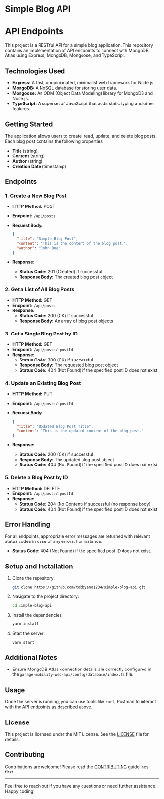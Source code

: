 # Simple Blog API

# API Endpoints
This project is a RESTful API for a simple blog application.
This repository contains an implementation of API endpoints to connect with MongoDB Atlas using Express, MongoDB, Mongoose, and TypeScript.

## Technologies Used

- **Express:** A fast, unopinionated, minimalist web framework for Node.js.
- **MongoDB:** A NoSQL database for storing user data.
- **Mongoose:** An ODM (Object Data Modeling) library for MongoDB and Node.js.
- **TypeScript:** A superset of JavaScript that adds static typing and other features.

## Getting Started
 The application allows users to create, read, update, and delete blog posts. Each blog post contains the following properties:

- **Title** (string)
- **Content** (string)
- **Author** (string)
- **Creation Date** (timestamp)

## Endpoints

### 1. Create a New Blog Post

- **HTTP Method:** POST
- **Endpoint:** `/api/posts`
- **Request Body:**

  ```json
  {
    "title": "Sample Blog Post",
    "content": "This is the content of the blog post.",
    "author": "John Doe"
  }
  ```

- **Response:**
  - **Status Code:** 201 (Created) if successful
  - **Response Body:** The created blog post object

### 2. Get a List of All Blog Posts

- **HTTP Method:** GET
- **Endpoint:** `/api/posts`
- **Response:**
  - **Status Code:** 200 (OK) if successful
  - **Response Body:** An array of blog post objects

### 3. Get a Single Blog Post by ID

- **HTTP Method:** GET
- **Endpoint:** `/api/posts/:postId`
- **Response:**
  - **Status Code:** 200 (OK) if successful
  - **Response Body:** The requested blog post object
  - **Status Code:** 404 (Not Found) if the specified post ID does not exist

### 4. Update an Existing Blog Post

- **HTTP Method:** PUT
- **Endpoint:** `/api/posts/:postId`
- **Request Body:**

  ```json
  {
    "title": "Updated Blog Post Title",
    "content": "This is the updated content of the blog post."
  }
  ```

- **Response:**
  - **Status Code:** 200 (OK) if successful
  - **Response Body:** The updated blog post object
  - **Status Code:** 404 (Not Found) if the specified post ID does not exist

### 5. Delete a Blog Post by ID

- **HTTP Method:** DELETE
- **Endpoint:** `/api/posts/:postId`
- **Response:**
  - **Status Code:** 204 (No Content) if successful (no response body)
  - **Status Code:** 404 (Not Found) if the specified post ID does not exist

## Error Handling

For all endpoints, appropriate error messages are returned with relevant status codes in case of any errors. For instance:

- **Status Code:** 404 (Not Found) if the specified post ID does not exist.

## Setup and Installation

1. Clone the repository:
   ```bash
   git clone https://github.com/tobbyano1234/simple-blog-api.git
   ```

2. Navigate to the project directory:
   ```bash
   cd simple-blog-api
   ```

3. Install the dependencies:
   ```bash
   yarn install
   ```

4. Start the server:
   ```bash
   yarn start
   ```

## Additional Notes

- Ensure MongoDB Atlas connection details are correctly configured in the `garage-mobility-web-api/config/database/index.ts` file.

## Usage

Once the server is running, you can use tools like `curl`, Postman to interact with the API endpoints as described above.

## License

This project is licensed under the MIT License. See the [LICENSE](LICENSE) file for details.

## Contributing

Contributions are welcome! Please read the [CONTRIBUTING](CONTRIBUTING.md) guidelines first.

---

Feel free to reach out if you have any questions or need further assistance. Happy coding!